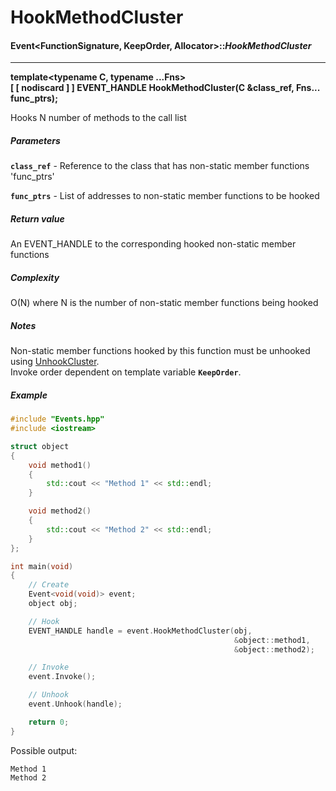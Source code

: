 # HookMethodCluster
#### Event<FunctionSignature, KeepOrder, Allocator>::___HookMethodCluster___

-----

__template<typename C, typename ...Fns>  
  [ [ nodiscard \] \] EVENT_HANDLE HookMethodCluster(C &class_ref, Fns... func_ptrs);__

Hooks N number of methods to the call list

##### Parameters
__`class_ref`__ - Reference to the class that has non-static member functions 'func_ptrs'

__`func_ptrs`__ - List of addresses to non-static member functions to be hooked

##### Return value
An EVENT_HANDLE to the corresponding hooked non-static member functions

##### Complexity
O(N) where N is the number of non-static member functions being hooked

##### Notes
Non-static member functions hooked by this function must be unhooked using [UnhookCluster](https://github.com/BeOurQuest/Events/wiki/UnhookCluster).  
Invoke order dependent on template variable __`KeepOrder`__.

##### Example
```c++
#include "Events.hpp"
#include <iostream>

struct object
{
    void method1()
    {
        std::cout << "Method 1" << std::endl;
    }

    void method2()
    {
        std::cout << "Method 2" << std::endl;
    }
};

int main(void)
{
    // Create
    Event<void(void)> event;
    object obj;

    // Hook
    EVENT_HANDLE handle = event.HookMethodCluster(obj,
                                                  &object::method1,
                                                  &object::method2);

    // Invoke
    event.Invoke();

    // Unhook
    event.Unhook(handle);

    return 0;
}
```

Possible output:

```c++17
Method 1
Method 2
```